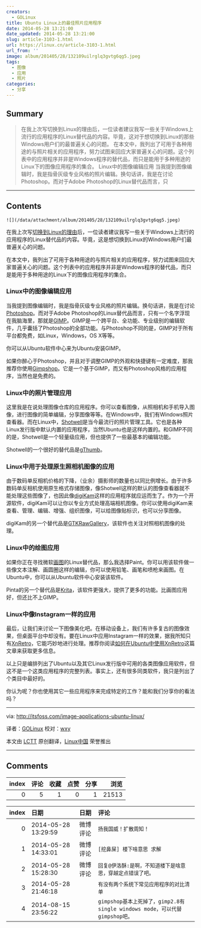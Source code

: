 ```yaml
---
creators:
  - GOLinux
title: Ubuntu Linux上的最佳照片应用程序
date: 2014-05-28 13:21:00
date_updated: 2014-05-28 13:21:00
slug: article-3103-1.html
url: https://linux.cn/article-3103-1.html
url_from: ''
image: album/201405/28/132109uilrglq3gvtg6qg5.jpeg
tags:
  - 图像
  - 应用
  - 照片
categories:
  - 分享
---
```


## Summary

> 在我上次写切换到Linux的理由后，一位读者建议我写一些关于Windows上流行的应用程序的Linux替代品的内容。毕竟，这对于想切换到Linux的那些Windows用户们的最普遍关心的问题。 在本文中，我列出了可用于各种用途的与照片相关的应用程序，努力试图来回应大家普遍关心的问题。这个列表中的应用程序并非是Windows程序的替代品，而只是能用于多种用途的Linux下的图像应用程序的集合。 Linux中的图像编辑应用 当我提到图像编辑时，我是指骨灰级专业风格的照片编辑。换句话讲，我是在讨论Photoshop。而对于Adobe Photoshop的Linux替代品而言，只

***

<!-- more -->

## Contents

`![](/data/attachment/album/201405/28/132109uilrglq3gvtg6qg5.jpeg)`

在我上次写[切换到Linux的理由](http://itsfoss.com/reasons-switch-linux-windows-xp/)后，一位读者建议我写一些关于Windows上流行的应用程序的Linux替代品的内容。毕竟，这是想切换到Linux的Windows用户们最普遍关心的问题。

在本文中，我列出了可用于各种用途的与照片相关的应用程序，努力试图来回应大家普遍关心的问题。这个列表中的应用程序并非是Windows程序的替代品，而只是能用于多种用途的Linux下的图像应用程序的集合。

### Linux中的图像编辑应用

当我提到图像编辑时，我是指骨灰级专业风格的照片编辑。换句话讲，我是在讨论[Photoshop](http://www.photoshop.com/)。而对于Adobe Photoshop的Linux替代品而言，只有一个名字浮现在我脑海里，那就是[GIMP](http://www.gimp.org/)。GIMP是一个跨平台、全功能、专业级别的编辑软件，几乎囊括了Photoshop的全部功能。与Photoshop不同的是，GIMP对于所有平台都免费，如Linux，Windows，OS X等等。

你可以从Ubuntu软件中心来为Ubuntu安装GIMP。

如果你醉心于Photoshop，并且对于调整GIMP的外观和快捷键有一定难度，那我推荐你使用[Gimpshop](http://www.gimpshop.com/)。它是一个基于GIMP，而又有Photoshop风格的应用程序，当然也是免费的。

### Linux中的照片管理应用

这里我是在说处理图像仓库的应用程序。你可以查看图像，从照相机和手机导入图像，进行图像的简单编辑，分享图像等等。在Windows中，我们有Windows照片查看器。而在Linux中，[Shotwell](https://wiki.gnome.org/Apps/Shotwell)是当今最流行的照片管理工具。它也是各种Linux发行版中默认内置的应用程序，当然Ubuntu也是这样内置的。和GIMP不同的是，Shotwell是一个轻量级应用，但也提供了一些最基本的编辑功能。

Shotwell的一个很好的替代品是[gThumb](https://wiki.gnome.org/action/show/Apps/gthumb?action=show&redirect=gthumb)。

### Linux中用于处理原生照相机图像的应用

由于数码单反相机价格的下降，（业余）摄影师的数量也以同比例增长。由于许多数码单反相机使用原生格式存储图像，像Shotwell这样的默认的图像查看器就不能处理这些图像了，也因此像[digiKam](http://www.digikam.org/)这样的应用程序就应运而生了。作为一个开源软件，digiKam可以让你以专业方式处理高端相机图像。你可以使用digiKam来查看、管理、编辑、增强、组织图像，可以给图像贴标识，也可以分享图像。

digiKam的另一个替代品是[GTKRawGallery](http://gtkrawgallery.sourceforge.net/src/en/home.html)，该软件也关注对照相机图像的处理。

### Linux中的绘图应用

如果你正在寻找微软[画图](http://pinta-project.com/)的Linux替代品，那么我选择Paint。你可以用该软件做一些像文本注解、画圆圈这样的编辑，你可以使用铅笔、画笔和喷枪来画图。在Ubuntu中，你可以从Ubuntu软件中心安装该软件。

Pinta的另一个替代品是[Krita](http://krita.org/index.php)，该软件更强大，提供了更多的功能。比画图应用好，但还比不上GIMP。

### Linux中像Instagram一样的应用

最后，让我们来讨论一下图像美化吧。在移动设备上，我们有许多复古的图像效果，但桌面平台中却没有。要在Linux中应用Instagram一样的效果，据我所知只有[XnRetro](http://www.xnview.com/en/xnretro/)，它能巧妙地进行处理。推荐你阅读[如何在Ubuntu中使用XnRetro](http://itsfoss.com/add-instagram-effects-xnretro-ubuntu-linux/)这篇文章来获取更多信息。

以上只是编排列出了Ubuntu以及其它Linux发行版中可用的各类图像应用软件，但这不是一个这类应用程序的完整列表。事实上，还有很多同类软件，我只是列出了个类目中最好的。

你认为呢？你也使用其它一些应用程序来完成特定的工作？能和我们分享你的看法吗？

---

via: <http://itsfoss.com/image-applications-ubuntu-linux/>

译者：[GOLinux](https://github.com/GOLinux) 校对：[wxy](https://github.com/wxy)

本文由 [LCTT](https://github.com/LCTT/TranslateProject) 原创翻译，[Linux中国](https://linux.cn/) 荣誉推出

***

## Comments


|   index |   评论 |   收藏 |   点赞 |   分享 |   浏览 |
|--------:|-------:|-------:|-------:|-------:|-------:|
|       0 |      5 |      1 |      0 |      1 |  21513 |

|   index | 日期                | 日期     | 评论                                                                       |
|--------:|:--------------------|:---------|:---------------------------------------------------------------------------|
|       0 | 2014-05-28 13:29:59 | 微博评论 | `扬我国威！扩散周知！`                                                     |
|       1 | 2014-05-28 14:33:01 | 微博评论 | `[挖鼻屎] 楼下啥意思 求解`                                                 |
|       2 | 2014-05-28 15:28:30 | 微博评论 | `回复@伊洛酥:是啊，不知道楼下是啥意思，穿越定点错误了吧。`                 |
|       3 | 2014-05-28 21:46:18 |          | `有没有两个系统下常见应用程序的对比清单`                                   |
|       4 | 2014-08-15 23:56:22 |          | `gimpshop基本上死掉了，gimp2.8有single windows mode，可以代替gimpshop吧。` |
